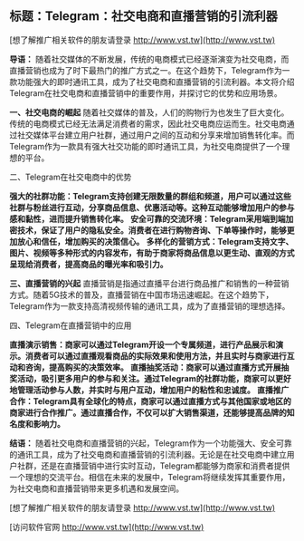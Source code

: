 ## **标题：Telegram：社交电商和直播营销的引流利器**

[想了解推广相关软件的朋友请登录 http://www.vst.tw](http://www.vst.tw)

**导语：**
随着社交媒体的不断发展，传统的电商模式已经逐渐演变为社交电商，而直播营销也成为了时下最热门的推广方式之一。在这个趋势下，Telegram作为一款功能强大的即时通讯工具，成为了社交电商和直播营销的引流利器。本文将介绍Telegram在社交电商和直播营销中的重要作用，并探讨它的优势和应用场景。

**一、社交电商的崛起**
随着社交媒体的普及，人们的购物行为也发生了巨大变化。传统的电商模式已经无法满足消费者的需求，因此社交电商应运而生。社交电商通过社交媒体平台建立用户社群，通过用户之间的互动和分享来增加销售转化率。而Telegram作为一款具有强大社交功能的即时通讯工具，为社交电商提供了一个理想的平台。

二、Telegram在社交电商中的优势

**强大的社群功能：Telegram支持创建无限数量的群组和频道，用户可以通过这些社群与粉丝进行互动，分享商品信息、优惠活动等。这种互动能够增加用户的参与感和黏性，进而提升销售转化率。**
**安全可靠的交流环境：Telegram采用端到端加密技术，保证了用户的隐私安全。消费者在进行购物咨询、下单等操作时，能够更加放心和信任，增加购买的决策信心。**
**多样化的营销方式：Telegram支持文字、图片、视频等多种形式的内容发布，有助于商家将商品信息以更生动、直观的方式呈现给消费者，提高商品的曝光率和吸引力。**

**三、直播营销的兴起**
直播营销是指通过直播平台进行商品推广和销售的一种营销方式。随着5G技术的普及，直播营销在中国市场迅速崛起。在这个趋势下，Telegram作为一款支持高清视频传输的通讯工具，成为了直播营销的理想选择。

四、Telegram在直播营销中的应用

**直播演示销售：商家可以通过Telegram开设一个专属频道，进行产品展示和演示。消费者可以通过直播观看商品的实际效果和使用方法，并且实时与商家进行互动和咨询，提高购买的决策效率。**
**直播抽奖活动：商家可以通过直播方式开展抽奖活动，吸引更多用户的参与和关注。通过Telegram的社群功能，商家可以更好地管理活动参与人数，并实时与用户互动，增加用户的粘性和忠诚度。**
**直播推广合作：Telegram具有全球化的特点，商家可以通过直播方式与其他国家或地区的商家进行合作推广。通过直播合作，不仅可以扩大销售渠道，还能够提高品牌的知名度和影响力。**

**结语：**
随着社交电商和直播营销的兴起，Telegram作为一个功能强大、安全可靠的通讯工具，成为了社交电商和直播营销的引流利器。无论是在社交电商中建立用户社群，还是在直播营销中进行实时互动，Telegram都能够为商家和消费者提供一个理想的交流平台。相信在未来的发展中，Telegram将继续发挥其重要作用，为社交电商和直播营销带来更多机遇和发展空间。

[想了解推广相关软件的朋友请登录 http://www.vst.tw](http://www.vst.tw)


[访问软件官网 http://www.vst.tw](http://www.vst.tw)
